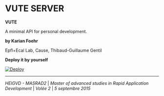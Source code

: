 # VUTE SERVER

**VUTE**

A minimal API for personal development.

**by Karian Foehr**

Epfl+Ecal Lab, Cause, Thibaud-Guillaume Gentil

**Deploy it by yourself**

[![Deploy](https://www.herokucdn.com/deploy/button.svg)](https://heroku.com/deploy?template=https://github.com/vuteOrg/server)

---

*HEIGVD - MASRAD2* |
*Master of advanced studies in Rapid Application Development* |
*Volée 2* |
*5 septembre 2015*
